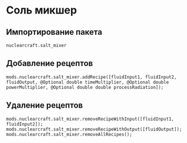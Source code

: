 # Соль микшер

## Импортирование пакета
`nuclearcraft.salt_mixer`

## Добавление рецептов
```zenscript
mods.nuclearcraft.salt_mixer.addRecipe([fluidInput1, fluidInput2, fluidOutput, @Optional double timeMultiplier, @Optional double powerMultiplier, @Optional double double processRadiation]);
```

## Удаление рецептов
```zenscript
mods.nuclearcraft.salt_mixer.removeRecipeWithInput([fluidInput1, fluidInput2]);
mods.nuclearcraft.salt_mixer.removeRecipeWithOutput([fluidOutput]);
mods.nuclearcraft.salt_mixer.removeAllRecipes();
```